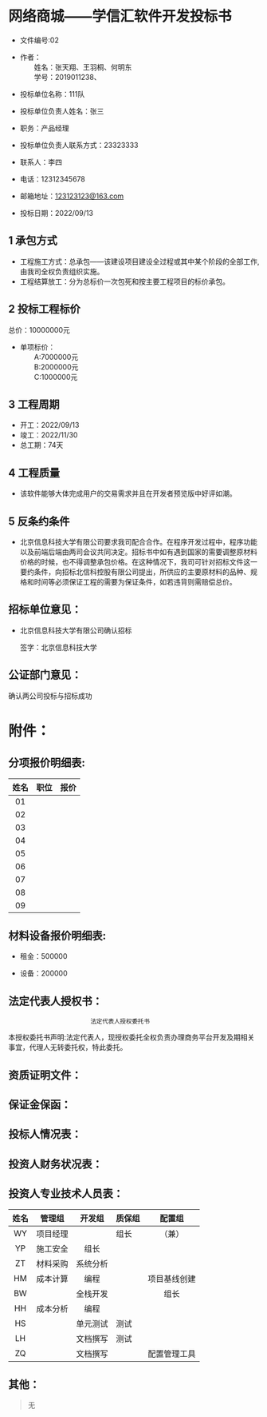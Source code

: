 # 网络商城——学信汇软件开发投标书

- 文件编号:02

- 作者：   
&emsp;&emsp;姓名：张天翔、王羽桐、何明东  
&emsp;&emsp;学号：2019011238、   

- 投标单位名称：111队
- 投标单位负责人姓名：张三  
- 职务：产品经理    
- 投标单位负责人联系方式：23323333   
- 联系人：李四
- 电话：12312345678
- 邮箱地址：123123123@163.com
- 投标日期：2022/09/13
## 1 承包方式
- 工程施工方式：总承包——该建设项目建设全过程或其中某个阶段的全部工作,由我司全权负责组织实施。
- 工程结算放工：分为总标价一次包死和按主要工程项目的标价承包。
## 2 投标工程标价
总价：10000000元
- 单项标价：  
&emsp;&emsp;A:7000000元  
&emsp;&emsp;B:2000000元  
&emsp;&emsp;C:1000000元  
## 3 工程周期
- 开工：2022/09/13
- 竣工：2022/11/30
- 总工期：74天
## 4 工程质量
- 该软件能够大体完成用户的交易需求并且在开发者预览版中好评如潮。
## 5 反条约条件
- 北京信息科技大学有限公司要求我司配合合作。在程序开发过程中，程序功能以及前端后端由两司会议共同决定。招标书中如有遇到国家的需要调整原材料价格的时候，也不得调整承包价格。在这种情况下，我司可针对招标文件这一要约条件，向招标北信科控股有限公司提出，所供应的主要原材料的品种、规格和时间等必须保证工程的需要为保证条件，如若违背则需赔偿总价。
## 招标单位意见：
- 北京信息科技大学有限公司确认招标

  签字：北京信息科技大学

## 公证部门意见：

确认两公司投标与招标成功

# 附件：

## 分项报价明细表:
| 姓名  | 职位  | 报价  |
|:---:|:---:|:---:|
| 01  |     |     |
| 02  |     |     | 
| 03  |     |     |
| 04  |     |     | 
| 05  |     |     |
| 06  |     |     |
| 07  |     |     |
| 08  |     |     |
| 09  |     |     |


## 材料设备报价明细表:

- 租金：500000

- 设备：200000


## 法定代表人授权书：
                           法定代表人授权委托书

本授权委托书声明:法定代表人，现授权委托全权负责办理商务平台开发及期相关事宜，代理人无转委托权，特此委托。      
## 资质证明文件：

## 保证金保函： 

## 投标人情况表：

## 投资人财务状况表：

## 投资人专业技术人员表：
| 姓名 |  管理组  |   开发组  |   质保组   |   配置组   |    
| :-----: | :----: | :-------: |:------ | :--------: |
| WY | 项目经理  |    |组长 | （兼） |
| YP | 施工安全 | 组长 |     |     |
| ZT | 材料采购 | 系统分析 |  |     |
| HM | 成本计算  |  编程   |      |   项目基线创建  |
| BW |    | 全栈开发 |    | 组长 |
| HH | 成本分析   | 编程 |  |    |
| HS |    | 单元测试 |测试 |  |
| LH |    | 文档撰写 |测试 |  |
| ZQ  |    | 文档撰写 |   | 配置管理工具|

## 其他：

> 无
